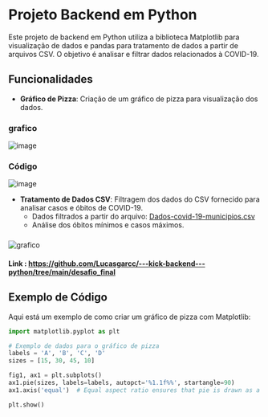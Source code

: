 
# Projeto Backend em Python

Este projeto de backend em Python utiliza a biblioteca Matplotlib para visualização de dados e pandas para tratamento de dados a partir de arquivos CSV. O objetivo é analisar e filtrar dados relacionados à COVID-19.

## Funcionalidades

- **Gráfico de Pizza**: Criação de um gráfico de pizza para visualização dos dados.
### grafico

![image](https://user-images.githubusercontent.com/99447073/203872518-52a5e395-dc3f-4687-a013-d18fcadb7205.png)

### Código

![image](https://user-images.githubusercontent.com/99447073/203873093-08cb5174-f51f-4d03-a84f-a84df9e5a14d.png)

- **Tratamento de Dados CSV**: Filtragem dos dados do CSV fornecido para analisar casos e óbitos de COVID-19.
  - Dados filtrados a partir do arquivo: [Dados-covid-19-municipios.csv](https://github.com/Lucasgarcc/---kick-backend---python/blob/main/desafio_final/Dados-covid-19-municipios.csv)
  - Análise dos óbitos mínimos e casos máximos.

###

![grafico](https://github.com/user-attachments/assets/b00b3d9c-ea2f-4c27-9810-eb4229cb95b4)

#### Link : https://github.com/Lucasgarcc/---kick-backend---python/tree/main/desafio_final

## Exemplo de Código

Aqui está um exemplo de como criar um gráfico de pizza com Matplotlib:

```python
import matplotlib.pyplot as plt

# Exemplo de dados para o gráfico de pizza
labels = 'A', 'B', 'C', 'D'
sizes = [15, 30, 45, 10]

fig1, ax1 = plt.subplots()
ax1.pie(sizes, labels=labels, autopct='%1.1f%%', startangle=90)
ax1.axis('equal')  # Equal aspect ratio ensures that pie is drawn as a circle.

plt.show()






